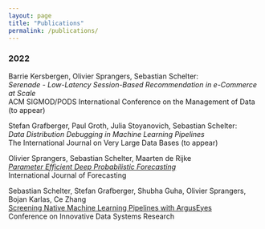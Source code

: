 ```yaml
---
layout: page
title: "Publications"
permalink: /publications/
---
```


### 2022

Barrie Kersbergen, Olivier Sprangers, Sebastian Schelter:    
_Serenade - Low-Latency Session-Based Recommendation in e-Commerce at Scale_  
ACM SIGMOD/PODS International Conference on the Management of Data (to appear)

Stefan Grafberger, Paul Groth, Julia Stoyanovich, Sebastian Schelter:   
_Data Distribution Debugging in Machine Learning Pipelines_   
The International Journal on Very Large Data Bases (to appear)

Olivier Sprangers, Sebastian Schelter, Maarten de Rijke    
[_Parameter Efficient Deep Probabilistic Forecasting_](https://www.sciencedirect.com/science/article/pii/S0169207021001850)  
International Journal of Forecasting

Sebastian Schelter, Stefan Grafberger, Shubha Guha, Olivier Sprangers, Bojan Karlas, Ce Zhang  
[Screening Native Machine Learning Pipelines with ArgusEyes](http://cidrdb.org/cidr2022/papers/a1-schelter.pdf)  
Conference on Innovative Data Systems Research


